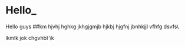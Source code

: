 # Hello_

Hello guys
##km
hjvhj
hghkg
jkhgjgmjb
hjkbj
hjgfnj
jbnhkjjl
vfhfg
dsvfs\\

lkmlk
jok
chgvhbl
\k